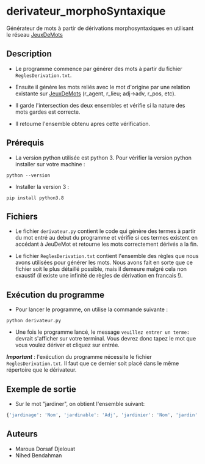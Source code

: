 # derivateur_morphoSyntaxique

Générateur de mots à partir de dérivations morphosyntaxiques en utilisant le réseau  [JeuxDeMots](http://www.jeuxdemots.org/jdm-accueil.php)


## Description

* Le programme commence par générer des mots à partir du fichier `ReglesDerivation.txt`.

* Ensuite il génère les mots reliés avec le mot d'origine par une relation existante sur [JeuxDeMots](http://www.jeuxdemots.org/jdm-accueil.php) (r_agent, r_lieu; adj->adv, r_pos, etc).

* Il garde l'intersection des deux ensembles et vérifie si la nature des mots gardes est correcte.

* Il retourne l'ensemble obtenu apres cette vérification.

## Prérequis

* La version python utilisée est python 3. Pour vérifier la version python installer sur votre machine : 
```
python --version
```
* Installer la version 3 : 

```
pip install python3.8
```

## Fichiers

* Le fichier `derivateur.py` contient le code qui génère des termes à partir du mot entré au debut du programme et vérifie si ces termes existent en accédant à JeuDeMot et retourne les mots correctement dérivés a la fin.



* Le fichier `ReglesDerivation.txt` contient l'ensemble des règles que nous avons utilisées pour générer les mots. Nous avons fait en sorte que ce fichier soit le plus détaillé possible, mais il demeure malgré cela non exaustif (il existe une infinité de règles de dérivation en francais !).

## Exécution du programme

* Pour lancer le programme, on utilise la commande suivante :
```
python derivateur.py
```
* Une fois le programme lancé, le message `veuillez entrer un terme: ` devrait s'afficher sur votre terminal. Vous devrez donc tapez le mot que vous voulez dériver et cliquez sur entrée.

**_Important_** : l'exécution du programme nécessite le fichier `ReglesDerivation.txt`. Il faut que ce dernier soit placé dans le même répertoire que le dérivateur.

## Exemple de sortie

* Sur le mot "jardiner", on obtient l'ensemble suivant:

```python
{'jardinage': 'Nom', 'jardinable': 'Adj', 'jardinier': 'Nom', 'jardin': 'Nom'}
```


## Auteurs

* Maroua Dorsaf Djelouat
* Nihed Bendahman



